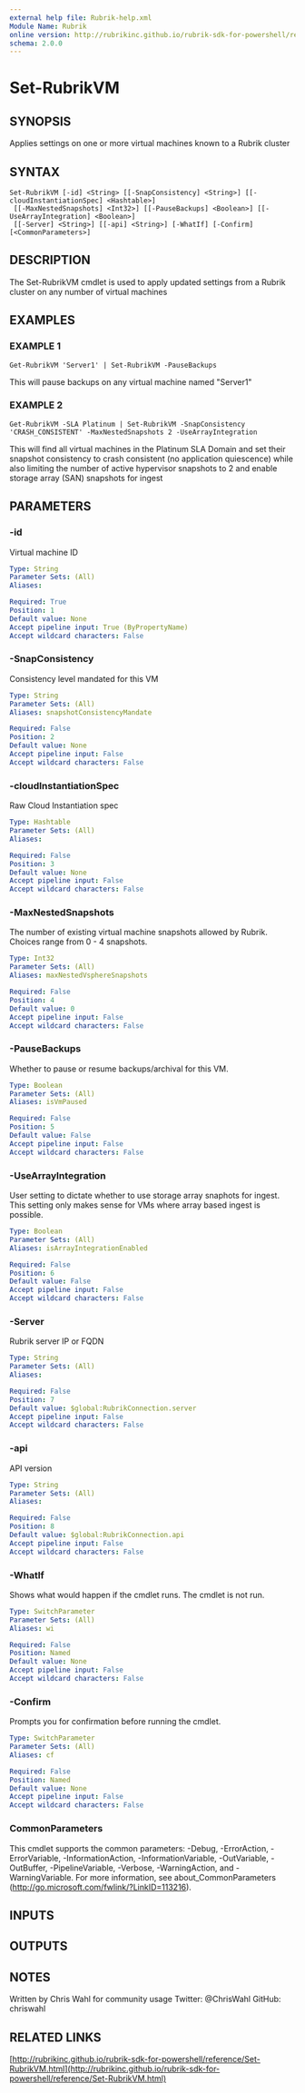 ```yaml
---
external help file: Rubrik-help.xml
Module Name: Rubrik
online version: http://rubrikinc.github.io/rubrik-sdk-for-powershell/reference/Set-RubrikVM.html
schema: 2.0.0
---
```


# Set-RubrikVM

## SYNOPSIS
Applies settings on one or more virtual machines known to a Rubrik cluster

## SYNTAX

```
Set-RubrikVM [-id] <String> [[-SnapConsistency] <String>] [[-cloudInstantiationSpec] <Hashtable>]
 [[-MaxNestedSnapshots] <Int32>] [[-PauseBackups] <Boolean>] [[-UseArrayIntegration] <Boolean>]
 [[-Server] <String>] [[-api] <String>] [-WhatIf] [-Confirm] [<CommonParameters>]
```

## DESCRIPTION
The Set-RubrikVM cmdlet is used to apply updated settings from a Rubrik cluster on any number of virtual machines

## EXAMPLES

### EXAMPLE 1
```
Get-RubrikVM 'Server1' | Set-RubrikVM -PauseBackups
```

This will pause backups on any virtual machine named "Server1"

### EXAMPLE 2
```
Get-RubrikVM -SLA Platinum | Set-RubrikVM -SnapConsistency 'CRASH_CONSISTENT' -MaxNestedSnapshots 2 -UseArrayIntegration
```

This will find all virtual machines in the Platinum SLA Domain and set their snapshot consistency to crash consistent (no application quiescence)
while also limiting the number of active hypervisor snapshots to 2 and enable storage array (SAN) snapshots for ingest

## PARAMETERS

### -id
Virtual machine ID

```yaml
Type: String
Parameter Sets: (All)
Aliases:

Required: True
Position: 1
Default value: None
Accept pipeline input: True (ByPropertyName)
Accept wildcard characters: False
```

### -SnapConsistency
Consistency level mandated for this VM

```yaml
Type: String
Parameter Sets: (All)
Aliases: snapshotConsistencyMandate

Required: False
Position: 2
Default value: None
Accept pipeline input: False
Accept wildcard characters: False
```

### -cloudInstantiationSpec
Raw Cloud Instantiation spec

```yaml
Type: Hashtable
Parameter Sets: (All)
Aliases:

Required: False
Position: 3
Default value: None
Accept pipeline input: False
Accept wildcard characters: False
```

### -MaxNestedSnapshots
The number of existing virtual machine snapshots allowed by Rubrik.
Choices range from 0 - 4 snapshots.

```yaml
Type: Int32
Parameter Sets: (All)
Aliases: maxNestedVsphereSnapshots

Required: False
Position: 4
Default value: 0
Accept pipeline input: False
Accept wildcard characters: False
```

### -PauseBackups
Whether to pause or resume backups/archival for this VM.

```yaml
Type: Boolean
Parameter Sets: (All)
Aliases: isVmPaused

Required: False
Position: 5
Default value: False
Accept pipeline input: False
Accept wildcard characters: False
```

### -UseArrayIntegration
User setting to dictate whether to use storage array snaphots for ingest.
This setting only makes sense for VMs where array based ingest is possible.

```yaml
Type: Boolean
Parameter Sets: (All)
Aliases: isArrayIntegrationEnabled

Required: False
Position: 6
Default value: False
Accept pipeline input: False
Accept wildcard characters: False
```

### -Server
Rubrik server IP or FQDN

```yaml
Type: String
Parameter Sets: (All)
Aliases:

Required: False
Position: 7
Default value: $global:RubrikConnection.server
Accept pipeline input: False
Accept wildcard characters: False
```

### -api
API version

```yaml
Type: String
Parameter Sets: (All)
Aliases:

Required: False
Position: 8
Default value: $global:RubrikConnection.api
Accept pipeline input: False
Accept wildcard characters: False
```

### -WhatIf
Shows what would happen if the cmdlet runs.
The cmdlet is not run.

```yaml
Type: SwitchParameter
Parameter Sets: (All)
Aliases: wi

Required: False
Position: Named
Default value: None
Accept pipeline input: False
Accept wildcard characters: False
```

### -Confirm
Prompts you for confirmation before running the cmdlet.

```yaml
Type: SwitchParameter
Parameter Sets: (All)
Aliases: cf

Required: False
Position: Named
Default value: None
Accept pipeline input: False
Accept wildcard characters: False
```

### CommonParameters
This cmdlet supports the common parameters: -Debug, -ErrorAction, -ErrorVariable, -InformationAction, -InformationVariable, -OutVariable, -OutBuffer, -PipelineVariable, -Verbose, -WarningAction, and -WarningVariable.
For more information, see about_CommonParameters (http://go.microsoft.com/fwlink/?LinkID=113216).

## INPUTS

## OUTPUTS

## NOTES
Written by Chris Wahl for community usage
Twitter: @ChrisWahl
GitHub: chriswahl

## RELATED LINKS

[http://rubrikinc.github.io/rubrik-sdk-for-powershell/reference/Set-RubrikVM.html](http://rubrikinc.github.io/rubrik-sdk-for-powershell/reference/Set-RubrikVM.html)

